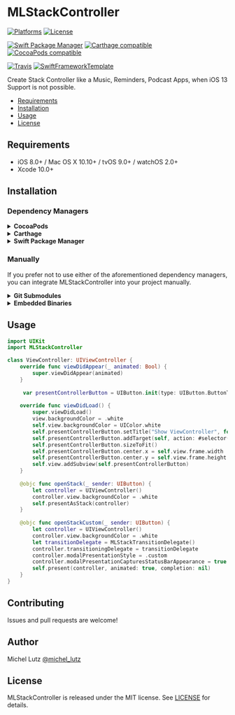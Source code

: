 # MLStackController

[![Platforms](https://img.shields.io/cocoapods/p/MLStackController.svg)](https://cocoapods.org/pods/MLStackController)
[![License](https://img.shields.io/cocoapods/l/MLStackController.svg)](https://raw.githubusercontent.com/micheltlutz/MLStackController/master/LICENSE)

[![Swift Package Manager](https://img.shields.io/badge/Swift%20Package%20Manager-compatible-brightgreen.svg)](https://github.com/apple/swift-package-manager)
[![Carthage compatible](https://img.shields.io/badge/Carthage-compatible-4BC51D.svg?style=flat)](https://github.com/Carthage/Carthage)
[![CocoaPods compatible](https://img.shields.io/cocoapods/v/MLStackController.svg)](https://cocoapods.org/pods/MLStackController)

[![Travis](https://img.shields.io/travis/micheltlutz/MLStackController/master.svg)](https://travis-ci.org/micheltlutz/MLStackController/branches)
[![SwiftFrameworkTemplate](https://img.shields.io/badge/SwiftFramework-Template-red.svg)](http://github.com/RahulKatariya/SwiftFrameworkTemplate)

Create Stack Controller like a Music, Reminders, Podcast Apps, when iOS 13 Support is not possible.

- [Requirements](#requirements)
- [Installation](#installation)
- [Usage](#usage)
- [License](#license)

## Requirements

- iOS 8.0+ / Mac OS X 10.10+ / tvOS 9.0+ / watchOS 2.0+
- Xcode 10.0+

## Installation

### Dependency Managers
<details>
  <summary><strong>CocoaPods</strong></summary>

[CocoaPods](http://cocoapods.org) is a dependency manager for Cocoa projects. You can install it with the following command:

```bash
$ gem install cocoapods
```

To integrate MLStackController into your Xcode project using CocoaPods, specify it in your `Podfile`:

```ruby
source 'https://github.com/CocoaPods/Specs.git'
platform :ios, '11.0'
use_frameworks!

pod 'MLStackController', '~> 1.0.2'
```

Then, run the following command:

```bash
$ pod install
```

</details>

<details>
  <summary><strong>Carthage</strong></summary>

[Carthage](https://github.com/Carthage/Carthage) is a decentralized dependency manager that automates the process of adding frameworks to your Cocoa application.

You can install Carthage with [Homebrew](http://brew.sh/) using the following command:

```bash
$ brew update
$ brew install carthage
```

To integrate MLStackController into your Xcode project using Carthage, specify it in your `Cartfile`:

```ogdl
github "micheltlutz/MLStackController" ~> 1.0.2
```

</details>

<details>
  <summary><strong>Swift Package Manager</strong></summary>

To use MLStackController as a [Swift Package Manager](https://swift.org/package-manager/) package just add the following in your Package.swift file.

``` swift
// swift-tools-version:4.2

import PackageDescription

let package = Package(
    name: "HelloMLStackController",
    dependencies: [
        .package(url: "https://github.com/micheltlutz/MLStackController.git", .upToNextMajor(from: "1.0.2"))
    ],
    targets: [
        .target(name: "HelloMLStackController", dependencies: ["MLStackController"])
    ]
)
```
</details>

### Manually

If you prefer not to use either of the aforementioned dependency managers, you can integrate MLStackController into your project manually.

<details>
  <summary><strong>Git Submodules</strong></summary><p>

- Open up Terminal, `cd` into your top-level project directory, and run the following command "if" your project is not initialized as a git repository:

```bash
$ git init
```

- Add MLStackController as a git [submodule](http://git-scm.com/docs/git-submodule) by running the following command:

```bash
$ git submodule add https://github.com/micheltlutz/MLStackController.git
$ git submodule update --init --recursive
```

- Open the new `MLStackController` folder, and drag the `MLStackController.xcodeproj` into the Project Navigator of your application's Xcode project.

    > It should appear nested underneath your application's blue project icon. Whether it is above or below all the other Xcode groups does not matter.

- Select the `MLStackController.xcodeproj` in the Project Navigator and verify the deployment target matches that of your application target.
- Next, select your application project in the Project Navigator (blue project icon) to navigate to the target configuration window and select the application target under the "Targets" heading in the sidebar.
- In the tab bar at the top of that window, open the "General" panel.
- Click on the `+` button under the "Embedded Binaries" section.
- You will see two different `MLStackController.xcodeproj` folders each with two different versions of the `MLStackController.framework` nested inside a `Products` folder.

    > It does not matter which `Products` folder you choose from.

- Select the `MLStackController.framework`.

- And that's it!

> The `MLStackController.framework` is automagically added as a target dependency, linked framework and embedded framework in a copy files build phase which is all you need to build on the simulator and a device.

</p></details>

<details>
  <summary><strong>Embedded Binaries</strong></summary><p>

- Download the latest release from https://github.com/micheltlutz/MLStackController/releases
- Next, select your application project in the Project Navigator (blue project icon) to navigate to the target configuration window and select the application target under the "Targets" heading in the sidebar.
- In the tab bar at the top of that window, open the "General" panel.
- Click on the `+` button under the "Embedded Binaries" section.
- Add the downloaded `MLStackController.framework`.
- And that's it!

</p></details>

## Usage

```swift
import UIKit
import MLStackController

class ViewController: UIViewController {
    override func viewDidAppear(_ animated: Bool) {
        super.viewDidAppear(animated)
    }
    
     var presentControllerButton = UIButton.init(type: UIButton.ButtonType.system)
    
    override func viewDidLoad() {
        super.viewDidLoad()
        view.backgroundColor = .white
        self.view.backgroundColor = UIColor.white
        self.presentControllerButton.setTitle("Show ViewController", for: .normal)
        self.presentControllerButton.addTarget(self, action: #selector(self.openStack), for: .touchUpInside)
        self.presentControllerButton.sizeToFit()
        self.presentControllerButton.center.x = self.view.frame.width  / 2
        self.presentControllerButton.center.y = self.view.frame.height / 4 * 3
        self.view.addSubview(self.presentControllerButton)
    }
    
    @objc func openStack(_ sender: UIButton) {
        let controller = UIViewController()
        controller.view.backgroundColor = .white
        self.presentAsStack(controller)
    }
    
    @objc func openStackCustom(_ sender: UIButton) {
        let controller = UIViewController()
        controller.view.backgroundColor = .white
        let transitionDelegate = MLStackTransitionDelegate()
        controller.transitioningDelegate = transitionDelegate
        controller.modalPresentationStyle = .custom
        controller.modalPresentationCapturesStatusBarAppearance = true
        self.present(controller, animated: true, completion: nil)
    }
}
```


## Contributing

Issues and pull requests are welcome!

## Author

Michel Lutz [@michel_lutz](https://twitter.com/michel_lutz)

## License

MLStackController is released under the MIT license. See [LICENSE](https://github.com/micheltlutz/MLStackController/blob/master/LICENSE) for details.
